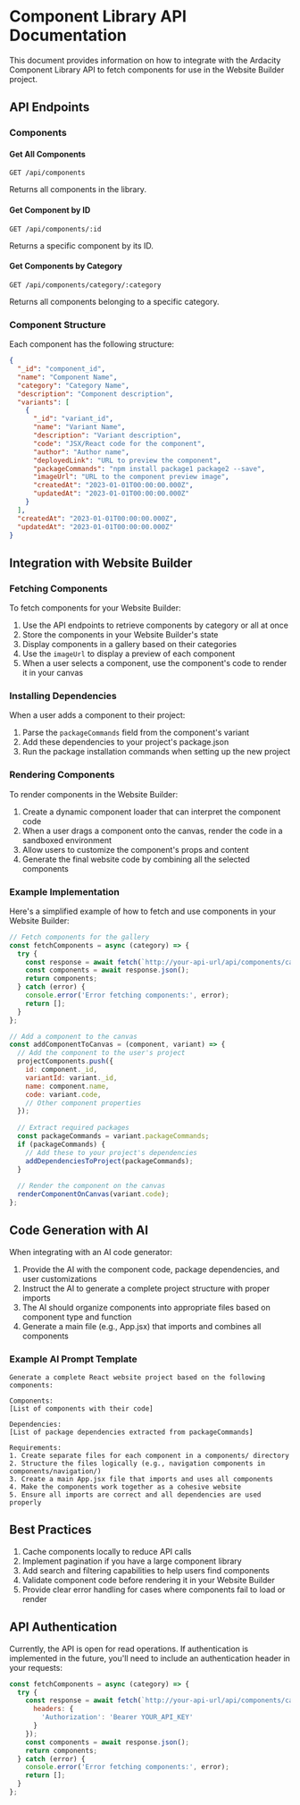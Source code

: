 # Component Library API Documentation

This document provides information on how to integrate with the Ardacity Component Library API to fetch components for use in the Website Builder project.

## API Endpoints

### Components

#### Get All Components
```
GET /api/components
```
Returns all components in the library.

#### Get Component by ID
```
GET /api/components/:id
```
Returns a specific component by its ID.

#### Get Components by Category
```
GET /api/components/category/:category
```
Returns all components belonging to a specific category.

### Component Structure

Each component has the following structure:

```json
{
  "_id": "component_id",
  "name": "Component Name",
  "category": "Category Name",
  "description": "Component description",
  "variants": [
    {
      "_id": "variant_id",
      "name": "Variant Name",
      "description": "Variant description",
      "code": "JSX/React code for the component",
      "author": "Author name",
      "deployedLink": "URL to preview the component",
      "packageCommands": "npm install package1 package2 --save",
      "imageUrl": "URL to the component preview image",
      "createdAt": "2023-01-01T00:00:00.000Z",
      "updatedAt": "2023-01-01T00:00:00.000Z"
    }
  ],
  "createdAt": "2023-01-01T00:00:00.000Z",
  "updatedAt": "2023-01-01T00:00:00.000Z"
}
```

## Integration with Website Builder

### Fetching Components

To fetch components for your Website Builder:

1. Use the API endpoints to retrieve components by category or all at once
2. Store the components in your Website Builder's state
3. Display components in a gallery based on their categories
4. Use the `imageUrl` to display a preview of each component
5. When a user selects a component, use the component's code to render it in your canvas

### Installing Dependencies

When a user adds a component to their project:

1. Parse the `packageCommands` field from the component's variant
2. Add these dependencies to your project's package.json
3. Run the package installation commands when setting up the new project

### Rendering Components

To render components in the Website Builder:

1. Create a dynamic component loader that can interpret the component code
2. When a user drags a component onto the canvas, render the code in a sandboxed environment
3. Allow users to customize the component's props and content
4. Generate the final website code by combining all the selected components

### Example Implementation

Here's a simplified example of how to fetch and use components in your Website Builder:

```javascript
// Fetch components for the gallery
const fetchComponents = async (category) => {
  try {
    const response = await fetch(`http://your-api-url/api/components/category/${category}`);
    const components = await response.json();
    return components;
  } catch (error) {
    console.error('Error fetching components:', error);
    return [];
  }
};

// Add a component to the canvas
const addComponentToCanvas = (component, variant) => {
  // Add the component to the user's project
  projectComponents.push({
    id: component._id,
    variantId: variant._id,
    name: component.name,
    code: variant.code,
    // Other component properties
  });
  
  // Extract required packages
  const packageCommands = variant.packageCommands;
  if (packageCommands) {
    // Add these to your project's dependencies
    addDependenciesToProject(packageCommands);
  }
  
  // Render the component on the canvas
  renderComponentOnCanvas(variant.code);
};
```

## Code Generation with AI

When integrating with an AI code generator:

1. Provide the AI with the component code, package dependencies, and user customizations
2. Instruct the AI to generate a complete project structure with proper imports
3. The AI should organize components into appropriate files based on component type and function
4. Generate a main file (e.g., App.jsx) that imports and combines all components

### Example AI Prompt Template

```
Generate a complete React website project based on the following components:

Components:
[List of components with their code]

Dependencies:
[List of package dependencies extracted from packageCommands]

Requirements:
1. Create separate files for each component in a components/ directory
2. Structure the files logically (e.g., navigation components in components/navigation/)
3. Create a main App.jsx file that imports and uses all components
4. Make the components work together as a cohesive website
5. Ensure all imports are correct and all dependencies are used properly
```

## Best Practices

1. Cache components locally to reduce API calls
2. Implement pagination if you have a large component library
3. Add search and filtering capabilities to help users find components
4. Validate component code before rendering it in your Website Builder
5. Provide clear error handling for cases where components fail to load or render

## API Authentication

Currently, the API is open for read operations. If authentication is implemented in the future, you'll need to include an authentication header in your requests:

```javascript
const fetchComponents = async (category) => {
  try {
    const response = await fetch(`http://your-api-url/api/components/category/${category}`, {
      headers: {
        'Authorization': 'Bearer YOUR_API_KEY'
      }
    });
    const components = await response.json();
    return components;
  } catch (error) {
    console.error('Error fetching components:', error);
    return [];
  }
};
``` 